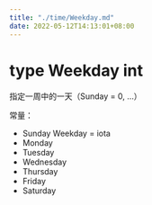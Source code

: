 ```yaml
---
title: "./time/Weekday.md"
date: 2022-05-12T14:13:01+08:00
---
```

# type Weekday int

指定一周中的一天（Sunday = 0, …）

常量：

- Sunday Weekday = iota
- Monday
- Tuesday
- Wednesday
- Thursday
- Friday
- Saturday

